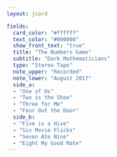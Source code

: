 ```yaml
---
layout: jcard

fields:
  card_color: "#ffffff"
  text_color: "#000000"
  show_front_text: "true"
  title: "The Numbers Game"
  subtitle: "Dark Mathematicians"
  type: "Stereo Tape"
  note_upper: "Recorded"
  note_lower: "August 2017"
  side_a:
  - "One of Us"
  - "Two is the Shoe"
  - "Three for Me"
  - "Four Out the Door"
  side_b:
  - "Five is a Hive"
  - "Six Movie Flicks"
  - "Seven Ate Nine"
  - "Eight My Good Mate"
---
```


